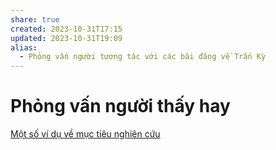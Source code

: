 ```yaml
---
share: true
created: 2023-10-31T17:15
updated: 2023-10-31T19:09
alias:
  - Phỏng vấn người tương tác với các bài đăng về Trấn Kỳ
---
```


# Phỏng vấn người thấy hay


[Một số ví dụ về mục tiêu nghiên cứu](../../../../%E2%9A%A1Hi%E1%BB%83u%20bi%E1%BA%BFt%20s%C3%A2u/Qu%E1%BA%A3n%20l%C3%BD%20d%E1%BB%B1%20%C3%A1n,%20ph%C3%A1t%20tri%E1%BB%83n%20s%E1%BA%A3n%20ph%E1%BA%A9m,%20x%C3%A2y%20d%E1%BB%B1ng%20t%E1%BB%95%20ch%E1%BB%A9c/Nghi%C3%AAn%20c%E1%BB%A9u,%20t%C3%ACm%20%C3%BD%20t%C6%B0%E1%BB%9Fng/M%E1%BB%99t%20s%E1%BB%91%20v%C3%AD%20d%E1%BB%A5%20v%E1%BB%81%20m%E1%BB%A5c%20ti%C3%AAu%20nghi%C3%AAn%20c%E1%BB%A9u.md)
